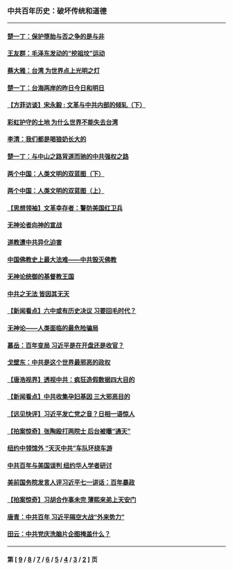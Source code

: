 ### 中共百年历史：破坏传统和道德
---
#### [楚一丁：保护堕胎与否之争的是与非](../../pages/nf1176114/n13815642.md?03230430) 
#### [王友群：毛泽东发动的“挖祖坟”运动](../../pages/nf1176114/n13723639.md?03230430) 
#### [蔡大雅：台湾 为世界点上光明之灯](../../pages/nf1176114/n13531530.md?03230430) 
#### [楚一丁：台海两岸的昨日今日和明日](../../pages/nf1176114/n13531468.md?03230430) 
#### [【方菲访谈】宋永毅 : 文革与中共内部的倾轧（下）](../../pages/nf1176114/n13486836.md?03230430) 
#### [彩虹护守的土地 为什么世界不能失去台湾](../../pages/nf1176114/n13476849.md?03230430) 
#### [李清：我们都是喝狼奶长大的](../../pages/nf1176114/n13471478.md?03230430) 
#### [楚一丁：与中山之路背道而驰的中共强权之路](../../pages/nf1176114/n13437270.md?03230430) 
#### [两个中国：人类文明的双蓝图（下）](../../pages/nf1176114/n13423132.md?03230430) 
#### [两个中国：人类文明的双蓝图（上）](../../pages/nf1176114/n13422687.md?03230430) 
#### [【思想领袖】文革幸存者：警防美国红卫兵](../../pages/nf1176114/n13339289.md?03230430) 
#### [无神论者向神的宣战](../../pages/nf1176114/n13281535.md?03230430) 
#### [道教遭中共异化迫害](../../pages/nf1176114/n13281463.md?03230430) 
#### [中国佛教史上最大法难——中共毁灭佛教](../../pages/nf1176114/n13281397.md?03230430) 
#### [无神论统御的基督教王国](../../pages/nf1176114/n13281280.md?03230430) 
#### [中共之无法 皆因其无天](../../pages/nf1176114/n13281088.md?03230430) 
#### [【新闻看点】六中或有历史决议 习要回毛时代？](../../pages/nf1176114/n13222895.md?03230430) 
#### [无神论——人类面临的最危险骗局](../../pages/nf1176114/n13196137.md?03230430) 
#### [慕岳：百年变局 习近平是在开盘还是收官？](../../pages/nf1176114/n13206516.md?03230430) 
#### [戈壁东：中共是这个世界最邪恶的政权](../../pages/nf1176114/n13085641.md?03230430) 
#### [【唐浩视界】透视中共：疯狂造假数据四大目的](../../pages/nf1176114/n13080590.md?03230430) 
#### [【新闻看点】中共收集孕妇基因 三大邪恶目的](../../pages/nf1176114/n13077182.md?03230430) 
#### [【远见快评】习近平发亡党之音？日相一语惊人](../../pages/nf1176114/n13074809.md?03230430) 
#### [【拍案惊奇】张陶殴打两院士 后台被曝“通天”](../../pages/nf1176114/n13070496.md?03230430) 
#### [纽约中领馆外 “天灭中共”车队环绕车游](../../pages/nf1176114/n13070693.md?03230430) 
#### [中共百年与美国误判 纽约华人学者研讨](../../pages/nf1176114/n13067969.md?03230430) 
#### [美前国务院发言人评习近平七一讲话：百年暴政](../../pages/nf1176114/n13066986.md?03230430) 
#### [【拍案惊奇】习胡合作事未完 薄熙来弟上天安门](../../pages/nf1176114/n13065867.md?03230430) 
#### [唐青：中共百年 习近平隔空大战“外来势力”](../../pages/nf1176114/n13065976.md?03230430) 
#### [田云：中共党庆洗脑片企图掩盖什么？](../../pages/nf1176114/n13064395.md?03230430) 

---
#### 第 [ [9](./9.md?03230430) / [8](./8.md?03230430) / [7](./7.md?03230430) / [6](./6.md?03230430) / [5](./5.md?03230430) / [4](./4.md?03230430) / [3](./3.md?03230430) / [2](./2.md?03230430) ] 页
